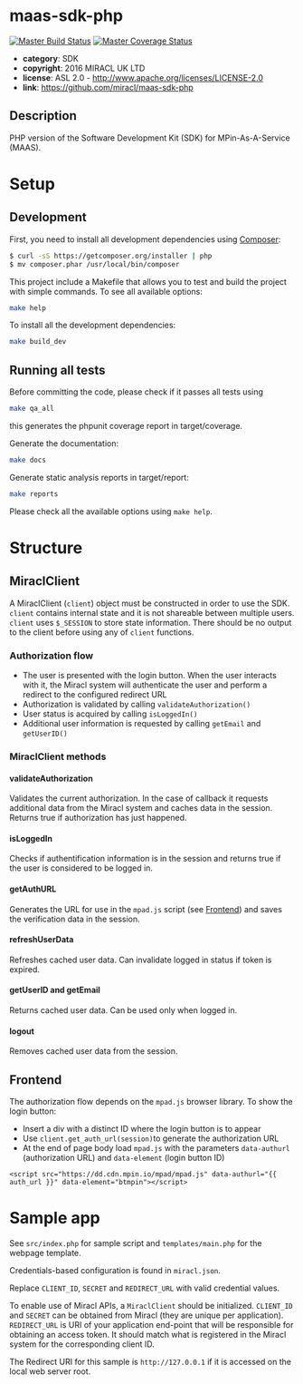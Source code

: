 # maas-sdk-php

[![Master Build Status](https://secure.travis-ci.org/miracl/maas-sdk-php.png?branch=master)](https://travis-ci.org/miracl/maas-sdk-php?branch=master)
[![Master Coverage Status](https://coveralls.io/repos/miracl/maas-sdk-php/badge.svg?branch=master&service=github)](https://coveralls.io/github/miracl/maas-sdk-php?branch=master)

* **category**:    SDK
* **copyright**:   2016 MIRACL UK LTD
* **license**:     ASL 2.0 - http://www.apache.org/licenses/LICENSE-2.0
* **link**:        https://github.com/miracl/maas-sdk-php

## Description

PHP version of the Software Development Kit (SDK) for MPin-As-A-Service (MAAS).


# Setup

## Development

First, you need to install all development dependencies using [Composer](https://getcomposer.org/):

```bash
$ curl -sS https://getcomposer.org/installer | php
$ mv composer.phar /usr/local/bin/composer
```

This project include a Makefile that allows you to test and build the project with simple commands.
To see all available options:

```bash
make help
```

To install all the development dependencies:

```bash
make build_dev
```

## Running all tests

Before committing the code, please check if it passes all tests using

```bash
make qa_all
```
this generates the phpunit coverage report in target/coverage.

Generate the documentation:

```bash
make docs
```

Generate static analysis reports in target/report:

```bash
make reports
```

Please check all the available options using `make help`.


# Structure

## MiraclClient

A MiraclClient (`client`) object must be constructed in order to use the SDK. `client` contains internal state and it is not shareable between multiple users.  `client` uses `$_SESSION` to store state information. There should be no output to the client before using any of `client` functions.

### Authorization flow

* The user is presented with the login button. When the user interacts with it, the Miracl system will authenticate the user and perform a redirect to the configured redirect URL
* Authorization is validated by calling `validateAuthorization()`
* User status is acquired by calling `isLoggedIn()`
* Additional user information is requested by calling `getEmail` and `getUserID()`

### MiraclClient methods

#### validateAuthorization

Validates the current authorization. In the case of callback it requests additional data from the Miracl system and caches data in the
session. Returns true if authorization has just happened.

#### isLoggedIn

Checks if authentification information is in the session and returns true if the user is considered to be logged in.

#### getAuthURL

Generates the URL for use in the `mpad.js` script (see [Frontend](#markdown-header-frontend)) and saves the verification data in the session.

#### refreshUserData

Refreshes cached user data. Can invalidate logged in status if token is expired.

#### getUserID and getEmail

Returns cached user data. Can be used only when logged in.

#### logout

Removes cached user data from the session.

## Frontend

The authorization flow depends on the `mpad.js` browser library. To show the login button:

* Insert a div with a distinct ID where the login button is to appear
* Use `client.get_auth_url(session)`to generate the authorization URL
* At the end of page body load `mpad.js` with the parameters `data-authurl`
(authorization URL) and `data-element` (login button ID)

```
<script src="https://dd.cdn.mpin.io/mpad/mpad.js" data-authurl="{{ auth_url }}" data-element="btmpin"></script>
```

# Sample app

See `src/index.php` for sample script and `templates/main.php` for the webpage template.

Credentials-based configuration is found in `miracl.json`.

Replace `CLIENT_ID`, `SECRET` and `REDIRECT_URL` with valid credential values.

To enable use of Miracl APIs, a `MiraclClient` should be initialized. `CLIENT_ID` and `SECRET` can be obtained from
Miracl (they are unique per application). `REDIRECT_URL` is URI of your application end-point that will be responsible for obtaining an access token. It should match what is registered in the Miracl system for the corresponding client ID.

The Redirect URI for this sample is `http://127.0.0.1` if it is accessed on the local web server root.
